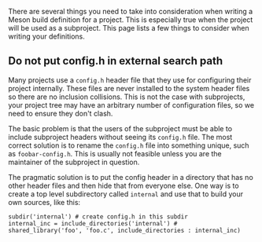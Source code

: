 There are several things you need to take into consideration when writing a Meson build definition for a project. This is especially true when the project will be used as a subproject. This page lists a few things to consider when writing your definitions.

## Do not put config.h in external search path

Many projects use a `config.h` header file that they use for configuring their project internally. These files are never installed to the system header files so there are no inclusion collisions. This is not the case with subprojects, your project tree may have an arbitrary number of configuration files, so we need to ensure they don't clash.

The basic problem is that the users of the subproject must be able to include subproject headers without seeing its `config.h` file. The most correct solution is to rename the `config.h` file into something unique, such as `foobar-config.h`. This is usually not feasible unless you are the maintainer of the subproject in question.

The pragmatic solution is to put the config header in a directory that has no other header files and then hide that from everyone else. One way is to create a top level subdirectory called `internal` and use that to build your own sources, like this:

    subdir('internal') # create config.h in this subdir
    internal_inc = include_directories('internal') #
    shared_library('foo', 'foo.c', include_directories : internal_inc)
